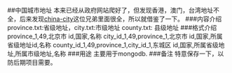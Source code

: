 ##中国城市地址
  本来已经从政府网站爬好了，但发现香港，澳门，台湾地址不全，后来发现[china-city]这位兄弟里面很全，所以就借鉴了一下。
###内容介绍
  province.txt:省级地址，city.txt:市级地址 county.txt: 县级地址
###格式介绍
     province_1,49,北京市     id,国家,名称
     city_id_1,49,province_1,北京市   id,国家,所属省级地址id,名称
     county_id_1,49,province_1,city_id_1,东城区     id,国家,所属省级地址,所属市级地址,名称
###用途
    主要用于mongodb.
###备注
    特意保存一下，以防后期项目需要。


[china-city]: https://github.com/SSOOnline/china-city/
